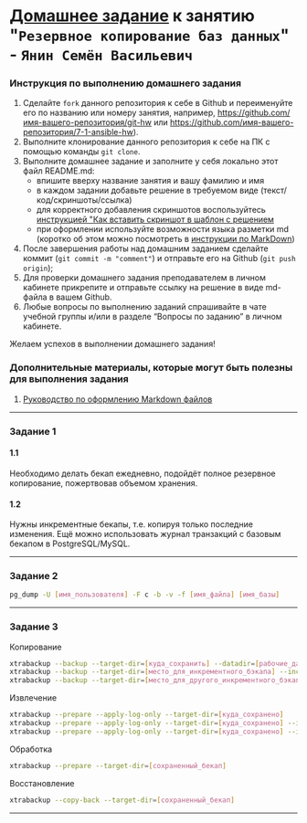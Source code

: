 # [Домашнее задание](https://github.com/netology-code/sdb-homeworks/blob/main/12-08.md) к занятию "`Резервное копирование баз данных`" - `Янин Семён Васильевич`


### Инструкция по выполнению домашнего задания

   1. Сделайте `fork` данного репозитория к себе в Github и переименуйте его по названию или номеру занятия, например, https://github.com/имя-вашего-репозитория/git-hw или  https://github.com/имя-вашего-репозитория/7-1-ansible-hw).
   2. Выполните клонирование данного репозитория к себе на ПК с помощью команды `git clone`.
   3. Выполните домашнее задание и заполните у себя локально этот файл README.md:
      - впишите вверху название занятия и вашу фамилию и имя
      - в каждом задании добавьте решение в требуемом виде (текст/код/скриншоты/ссылка)
      - для корректного добавления скриншотов воспользуйтесь [инструкцией "Как вставить скриншот в шаблон с решением](https://github.com/netology-code/sys-pattern-homework/blob/main/screen-instruction.md)
      - при оформлении используйте возможности языка разметки md (коротко об этом можно посмотреть в [инструкции  по MarkDown](https://github.com/netology-code/sys-pattern-homework/blob/main/md-instruction.md))
   4. После завершения работы над домашним заданием сделайте коммит (`git commit -m "comment"`) и отправьте его на Github (`git push origin`);
   5. Для проверки домашнего задания преподавателем в личном кабинете прикрепите и отправьте ссылку на решение в виде md-файла в вашем Github.
   6. Любые вопросы по выполнению заданий спрашивайте в чате учебной группы и/или в разделе “Вопросы по заданию” в личном кабинете.
   
Желаем успехов в выполнении домашнего задания!
   
### Дополнительные материалы, которые могут быть полезны для выполнения задания

1. [Руководство по оформлению Markdown файлов](https://gist.github.com/Jekins/2bf2d0638163f1294637#Code)

---

### Задание 1
#### 1.1
Необходимо делать бекап ежедневно, подойдёт полное резервное копирование, пожертвовав объемом хранения.
#### 1.2
Нужны инкрементные бекапы, т.е. копируя только последние изменения. Ещё можно использовать журнал транзакций с базовым бекапом в PostgreSQL/MySQL.

---

### Задание 2

```bash
pg_dump -U [имя_пользователя] -F c -b -v -f [имя_файла] [имя_базы]
```

---

### Задание 3

Копирование
```bash
xtrabackup --backup --target-dir=[куда_сохранить] --datadir=[рабочие_данные]
xtrabackup --backup --target-dir=[место_для_инкрементного_бэкапа] --incremental-basedir=[на_основе_какого_бэкапа] --datadir=[рабочие_данные]
xtrabackup --backup --target-dir=[место_для_другого_инкрементного_бэкапа] --incremental-basedir=[можно_сослаться_на_предыдущий] --datadir=/var/lib/mysql
```

Извлечение
```bash
xtrabackup --prepare --apply-log-only --target-dir=[куда_сохранено]
xtrabackup --prepare --apply-log-only --target-dir=[куда_сохранено] --incremental-dir=[место_инкрементного_бэкапа_1]
xtrabackup --prepare --apply-log-only --target-dir=[куда_сохранено] --incremental-dir=[место_инкрементного_бэкапа_2]
```

Обработка
```bash
xtrabackup --prepare --target-dir=[сохраненный_бекап]
```

Восстановление
```bash
xtrabackup --copy-back --target-dir=[сохраненный_бекап]
```

---
